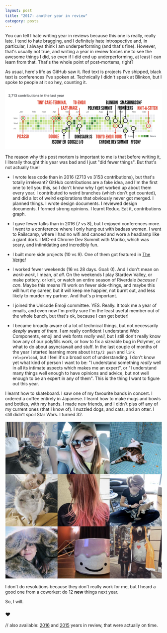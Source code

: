 ```yaml
---
layout: post
title: "2017: another year in review"
category: posts
---
```

You can tell I hate writing year in reviews because this one is really, really
late. I tend to hate bragging, and I definitely hate introspective and, in
particular, I always think I am underperforming (and that's fine). However, that's usually not true,
and writing a year in review forces me to see the awesome things I did, so even if I did end up
underperforming, at least I can learn from that. That's the whole point of post-mortems,
  right?

As usual, here's life as GitHub saw it. Red text is projects I've shipped, black text is
conferences I've spoken at. Technically I didn't speak at Blinkon, but I spoke
_to_ people at it so hey, counting it.

<img alt="2017 contribution graph with project and conferences markers"
src="/images/2017-review/github.png">

The reason why this post mortem is important to me is that before writing it,
I literally thought this year was bad and I just "did fewer things". But that's
not actually true!

- I wrote less code than in 2016 (2713 vs 3153 contributions), but that's totally
irrelevant? GitHub contributions are a fake idea, and I'm the first one
to tell you this, so I don't know why I get worked up about them every year. I contributed
to weird branches (which don't get counted), and did a lot of weird explorations that
obviously never got merged. I planned things. I wrote design documents. I reviewed
design documents. I formed strong opinions. I learnt Redux. Eat it, contributions graph.

- I gave fewer talks than in 2016 (7 vs 8), but I enjoyed conferences more. I went
to a conference where I only hung out with badass women. I went to Railscamp, where
I had no wifi and canoed and wore a headlamp like a giant dork. I MC-ed Chrome Dev Summit
with Mariko, which was scary, and intimidating and incredibly fun.

- I built more side projects (10 vs 9). One of them got
featured in [The Verge](https://www.theverge.com/2017/4/20/15331050/party-parrot-tweet-monica-dinculescu-terminal-self-care-github)!

- I worked fewer weekends (16 vs 28 days. Goal: 0). And I don't mean on _work-work_,
I mean, _at all_. On the weekends I play Stardew Valley, or make pottery,
or knit, or watch an entire season of Riverdale _because I can_. Maybe this means
I'll work on fewer side-things, and maybe this will hurt my career, but it will keep me happier, not burnt out, and less likely to murder my partner. And that's p important.

- I joined the Unicode Emoji committee. YES. Really. It took me a year of emails,
and even now I'm pretty sure I'm the least useful member out of the whole bunch,
but that's ok, because I can get better!

- I became broadly aware of a lot of technical things, but not necessarily
_deeply_ aware of them. I am really confident I understand Web Components, emoji and web fonts
*really well*, but I still don't really know how any of our polyfills work, or
how to fix a sizeable bug in Polymer, or what to do
about async/await and stuff. In the last couple of months of the year
I started learning more about `http/2 push` and `link rel=preload`, but I feel
it's a broad sort of understanding. I don't know yet what kind of person I want to
be: "I understand something *really* well in all its intimate aspects which makes me an expert", or
"I understand many things well enough to have opinions and advice, but not well
enough to be an expert in any of them". This is the thing I want to figure out this year.

I learnt how to skateboard. I saw one of my favourite bands in concert.
I ordered a coffee entirely in Japanese. I learnt how to
make mugs and bowls and bottles, with my hands. I made new friends, and I didn't piss off any
of my current ones (that I know of). I nuzzled dogs, and cats, and an otter.
I still didn’t spoil Star Wars. I turned 32.

<img alt="2017 instagram top nine" src="/images/2017-review/instagram.png">

I don't do resolutions because they don't really work for me, but I heard a
good one from a coworker: do 12 **new** things next year.

So, I will.

### ❤️&nbsp;

// also available: [2016](../2016-in-review/) and [2015](../a-year-in-review) years in review,
that were actually on time.
